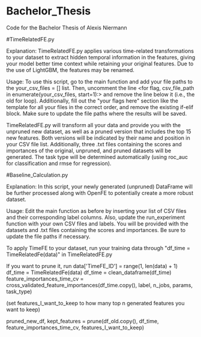 # Bachelor_Thesis
Code for the Bachelor Thesis of Alexis Niermann

#TimeRelatedFE.py

Explanation: TimeRelatedFE.py applies various time-related transformations to your dataset to extract hidden temporal information in the features, giving your model better time context while retaining your original features. Due to the use of LightGBM, the features may be renamed.

Usage: To use this script, go to the main function and add your file paths to the your_csv_files = [] list. Then, uncomment the line <for flag, csv_file_path in enumerate(your_csv_files, start=1):> and remove the line below it (i.e., the old for loop). Additionally, fill out the "your flags here" section like the template for all your files in the correct order, and remove the existing if-elif block. Make sure to update the file paths where the results will be saved.

TimeRelatedFE.py will transform all your data and provide you with the unpruned new dataset, as well as a pruned version that includes the top 15 new features. Both versions will be indicated by their name and position in your CSV file list. Additionally, three .txt files containing the scores and importances of the original, unpruned, and pruned datasets will be generated. The task type will be determined automatically (using roc_auc for classification and rmse for regression).

#Baseline_Calculation.py

Explanation: In this script, your newly generated (unpruned) DataFrame will be further processed along with OpenFE to potentially create a more robust dataset.

Usage: Edit the main function as before by inserting your list of CSV files and their corresponding label columns. Also, update the run_experiment function with your own CSV files and labels. You will be provided with the datasets and .txt files containing the scores and importances. Be sure to update the file paths if necessary.








To apply TimeFE to your dataset, run your training data through "df_time = TimeRelatedFe(data)" in TimeRelatedFE.py

If you want to prune it, run 
data['TimeFE_ID'] = range(1, len(data) + 1)
df_time = TimeRelatedFe(data)
df_time = clean_dataframe(df_time)
feature_importances_time_cv = cross_validated_feature_importances(df_time.copy(), label, n_jobs, params, task_type)

(set features_I_want_to_keep to how many top n generated features you want to keep)

pruned_new_df, kept_features = prune(df_old.copy(), df_time, feature_importances_time_cv, features_I_want_to_keep)
